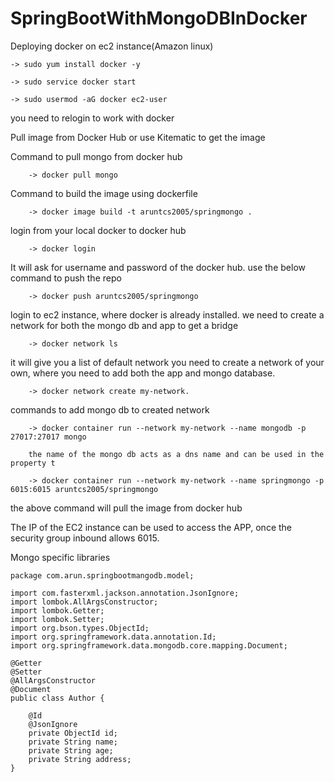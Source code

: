 # SpringBootWithMongoDBInDocker

Deploying docker on ec2 instance(Amazon linux)
    
    -> sudo yum install docker -y
    
    -> sudo service docker start
    
    -> sudo usermod -aG docker ec2-user
    
you need to relogin to work with docker


Pull image from Docker Hub or use Kitematic to get the image


Command to pull mongo from docker hub

        -> docker pull mongo
            
Command to build the image using dockerfile
    
        -> docker image build -t aruntcs2005/springmongo .
        
login from your local docker to docker hub
        
        -> docker login
        
It will ask for username and password of the docker hub.
use the below command to push the repo
        
        -> docker push aruntcs2005/springmongo
 
login to ec2 instance, where docker is already installed.
we need to create a network for both the mongo db and app to get a bridge
        
        -> docker network ls
        
it will give you a list of default network
you need to create a network of your own, where you need to add both the 
app and mongo database.
        
        -> docker network create my-network.
        
commands to add mongo db to created network
        
        -> docker container run --network my-network --name mongodb -p 27017:27017 mongo
        
        the name of the mongo db acts as a dns name and can be used in the property t
        
        -> docker container run --network my-network --name springmongo -p 6015:6015 aruntcs2005/springmongo
        
the above command will pull the image from docker hub


The IP of the EC2 instance can be used to access the APP, once the security group inbound allows 
6015.    
    
Mongo specific libraries
    
    
    package com.arun.springbootmangodb.model;
    
    import com.fasterxml.jackson.annotation.JsonIgnore;
    import lombok.AllArgsConstructor;
    import lombok.Getter;
    import lombok.Setter;
    import org.bson.types.ObjectId;
    import org.springframework.data.annotation.Id;
    import org.springframework.data.mongodb.core.mapping.Document;
    
    @Getter
    @Setter
    @AllArgsConstructor
    @Document
    public class Author {
    
        @Id
        @JsonIgnore
        private ObjectId id;
        private String name;
        private String age;
        private String address;
    }

    
    
    
    
    

   